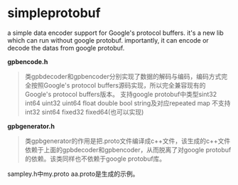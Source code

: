 # simpleprotobuf
a simple data encoder support for Google's protocol buffers.
it's a new lib which can run without google protobuf.
importantly, it can encode or decode the datas from google protobuf.

**gpbencode.h** 
>类gpbdecoder和gpbencoder分别实现了数据的解码与编码，编码方式完全按照Google's protocol buffers源码实现，所以完全兼容现有的Google's protocol buffers版本。
支持google protobuf中类型sint32 int64 uint32 uint64 float double bool string及对应repeated map
不支持int32 sint64 fixed32 fixed64(也可以实现)

**gpbgenerator.h**
>类gpbgenerator的作用是把.proto文件编译成c++文件，该生成的c++文件依赖于上面的gpbdecoder和gpbencoder，从而脱离了对google protobuf的依赖。该类同样也不依赖于google protobuf库。

sampley.h中my.proto aa.proto是生成的示例。
